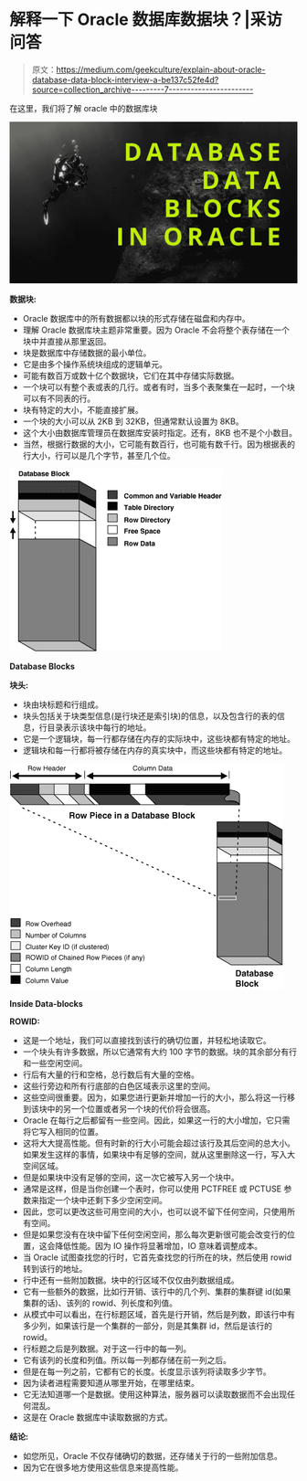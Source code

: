 # 解释一下 Oracle 数据库数据块？|采访问答

> 原文：<https://medium.com/geekculture/explain-about-oracle-database-data-block-interview-a-be137c52fe4d?source=collection_archive---------7----------------------->

在这里，我们将了解 oracle 中的数据库块

![](img/19903fe106051ec48cedffc5f21fd329.png)

**数据块:**

*   Oracle 数据库中的所有数据都以块的形式存储在磁盘和内存中。
*   理解 Oracle 数据库块主题非常重要。因为 Oracle 不会将整个表存储在一个块中并直接从那里返回。
*   块是数据库中存储数据的最小单位。
*   它是由多个操作系统块组成的逻辑单元。
*   可能有数百万或数十亿个数据块，它们在其中存储实际数据。
*   一个块可以有整个表或表的几行。或者有时，当多个表聚集在一起时，一个块可以有不同表的行。
*   块有特定的大小，不能直接扩展。
*   一个块的大小可以从 2KB 到 32KB，但通常默认设置为 8KB。
*   这个大小由数据库管理员在数据库安装时指定。还有，8KB 也不是个小数目。
*   当然，根据行数据的大小，它可能有数百行，也可能有数千行。因为根据表的行大小，行可以是几个字节，甚至几个位。

![](img/968d5886d96dfc2db977b6831cac041d.png)

**Database Blocks**

**块头:**

*   块由块标题和行组成。
*   块头包括关于块类型信息(是行块还是索引块)的信息，以及包含行的表的信息，行目录表示该块中每行的地址。
*   它是一个逻辑块，每一行都存储在内存的实际块中，这些块都有特定的地址。
*   逻辑块和每一行都将被存储在内存的真实块中，而这些块都有特定的地址。

![](img/43d1110db6e90d9f91ad2e045d1eda3b.png)

**Inside Data-blocks**

**ROWID:**

*   这是一个地址，我们可以直接找到该行的确切位置，并轻松地读取它。
*   一个块头有许多数据，所以它通常有大约 100 字节的数据。块的其余部分有行和一些空闲空间。
*   行后有大量的行和空格，总行数后有大量的空格。
*   这些行旁边和所有行底部的白色区域表示这里的空间。
*   这些空间很重要。因为，如果您进行更新并增加一行的大小，那么将这一行移到该块中的另一个位置或者另一个块的代价将会很高。
*   Oracle 在每行之后都留有一些空间。因此，如果这一行的大小增加，它只需将它写入相同的位置。
*   这将大大提高性能。但有时新的行大小可能会超过该行及其后空间的总大小。如果发生这样的事情，如果块中有足够的空间，就从这里删除这一行，写入大空间区域。
*   但是如果块中没有足够的空间，这一次它被写入另一个块中。
*   通常是这样，但是当你创建一个表时，你可以使用 PCTFREE 或 PCTUSE 参数来指定一个块中还剩下多少空闲空间。
*   因此，您可以更改这些可用空间的大小，也可以说不留下任何空间，只使用所有空间。
*   但是如果您没有在块中留下任何空闲空间，那么每次更新很可能会改变行的位置，这会降低性能。因为 IO 操作将显著增加，IO 意味着调整成本。
*   当 Oracle 试图查找您的行时，它首先查找您的行所在的块，然后使用 rowid 转到该行的地址。
*   行中还有一些附加数据。块中的行区域不仅仅由列数据组成。
*   它有一些额外的数据，比如行开销、该行中的几个列、集群的集群键 id(如果集群的话)、该列的 rowid、列长度和列值。
*   从模式中可以看出，在行标题区域，首先是行开销，然后是列数，即该行中有多少列，如果该行是一个集群的一部分，则是其集群 id，然后是该行的 rowid。
*   行标题之后是列数据。对于这一行中的每一列。
*   它有该列的长度和列值。所以每一列都存储在前一列之后。
*   但是在每一列之前，它都有它的长度。长度显示该列将读取多少字节。
*   因为读者进程需要知道从哪里开始，在哪里结束。
*   它无法知道哪一个是数据。使用这种算法，服务器可以读取数据而不会出现任何混乱。
*   这是在 Oracle 数据库中读取数据的方式。

**结论:**

*   如您所见，Oracle 不仅存储确切的数据，还存储关于行的一些附加信息。
*   因为它在很多地方使用这些信息来提高性能。
